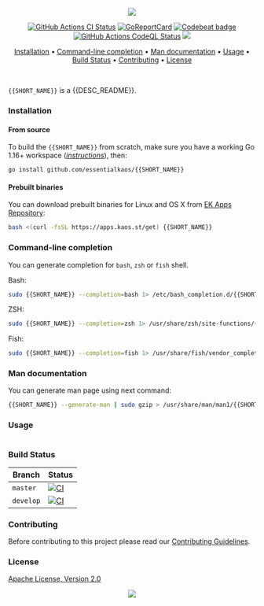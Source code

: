 <p align="center"><a href="#readme"><img src="https://gh.kaos.st/{{SHORT_NAME}}.svg"/></a></p>

<p align="center">
  <a href="https://kaos.sh/w/{{SHORT_NAME}}/ci"><img src="https://kaos.sh/w/{{SHORT_NAME}}/ci.svg" alt="GitHub Actions CI Status" /></a>
  <a href="https://kaos.sh/r/{{SHORT_NAME}}"><img src="https://kaos.sh/r/{{SHORT_NAME}}.svg" alt="GoReportCard" /></a>
  <a href="https://kaos.sh/b/{{SHORT_NAME}}"><img src="https://kaos.sh/b/{{CODEBEAT_UUID}}.svg" alt="Codebeat badge" /></a>
  <a href="https://kaos.sh/w/{{SHORT_NAME}}/codeql"><img src="https://kaos.sh/w/{{SHORT_NAME}}/codeql.svg" alt="GitHub Actions CodeQL Status" /></a>
  <a href="#license"><img src="https://gh.kaos.st/apache2.svg"></a>
</p>

<p align="center"><a href="#installation">Installation</a> • <a href="#command-line-completion">Command-line completion</a> • <a href="#man-documentation">Man documentation</a> • <a href="#usage">Usage</a> • <a href="#build-status">Build Status</a> • <a href="#contributing">Contributing</a> • <a href="#license">License</a></p>

<br/>

`{{SHORT_NAME}}` is a {{DESC_README}}.

### Installation

#### From source

To build the `{{SHORT_NAME}}` from scratch, make sure you have a working Go 1.16+ workspace (_[instructions](https://golang.org/doc/install)_), then:

```
go install github.com/essentialkaos/{{SHORT_NAME}}
```

#### Prebuilt binaries

You can download prebuilt binaries for Linux and OS X from [EK Apps Repository](https://apps.kaos.st/{{SHORT_NAME}}/latest):

```bash
bash <(curl -fsSL https://apps.kaos.st/get) {{SHORT_NAME}}
```

### Command-line completion

You can generate completion for `bash`, `zsh` or `fish` shell.

Bash:
```bash
sudo {{SHORT_NAME}} --completion=bash 1> /etc/bash_completion.d/{{SHORT_NAME}}
```

ZSH:
```bash
sudo {{SHORT_NAME}} --completion=zsh 1> /usr/share/zsh/site-functions/{{SHORT_NAME}}
```

Fish:
```bash
sudo {{SHORT_NAME}} --completion=fish 1> /usr/share/fish/vendor_completions.d/{{SHORT_NAME}}.fish
```

### Man documentation

You can generate man page using next command:

```bash
{{SHORT_NAME}} --generate-man | sudo gzip > /usr/share/man/man1/{{SHORT_NAME}}.1.gz
```

### Usage

```

```

### Build Status

| Branch | Status |
|--------|----------|
| `master` | [![CI](https://kaos.sh/w/{{SHORT_NAME}}/ci.svg?branch=master)](https://kaos.sh/w/{{SHORT_NAME}}/ci?query=branch:master) |
| `develop` | [![CI](https://kaos.sh/w/{{SHORT_NAME}}/ci.svg?branch=develop)](https://kaos.sh/w/{{SHORT_NAME}}/ci?query=branch:develop) |

### Contributing

Before contributing to this project please read our [Contributing Guidelines](https://github.com/essentialkaos/contributing-guidelines#contributing-guidelines).

### License

[Apache License, Version 2.0](http://www.apache.org/licenses/LICENSE-2.0)

<p align="center"><a href="https://essentialkaos.com"><img src="https://gh.kaos.st/ekgh.svg"/></a></p>
